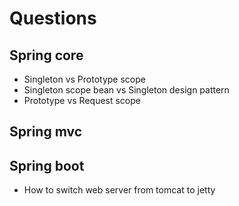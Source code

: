 # Questions

## Spring core
- Singleton vs Prototype scope
- Singleton scope bean vs Singleton design pattern
- Prototype vs Request scope

## Spring mvc

## Spring boot
- How to switch web server from tomcat to jetty
